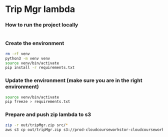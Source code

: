 # Trip Mgr lambda

### How to run the project locally
```bash
```

### Create the environment
```bash
rm -rf venv
python3 -m venv venv
source venv/bin/activate
pip install -r requirements.txt
```

### Update the environment (make sure you are in the right environment)
```bash
source venv/bin/activate
pip freeze > requirements.txt
```

### Prepare and push zip lambda to s3
```bash
zip -r out/tripMgr.zip src/*
aws s3 cp out/tripMgr.zip s3://prod-cloudcourseworkstor-cloudcourseworklambdabuc-ocdtc3iwmdvh/tripMgr.zip
```